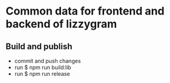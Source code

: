 # Common data for frontend and backend of lizzygram

## Build and publish

- commit and push changes
- run $ npm run build:lib
- run $ npm run release
